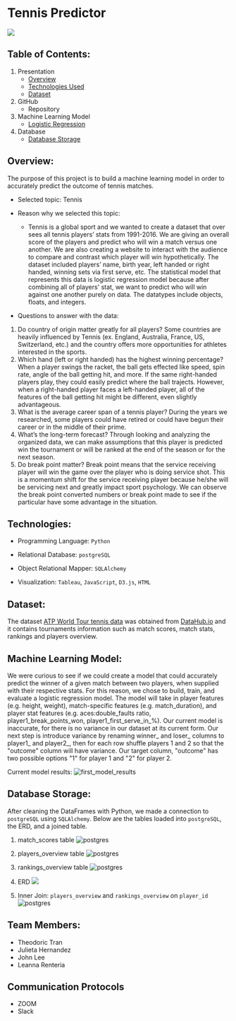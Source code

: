 # Tennis Predictor
![](/Images/tennis_readme.png)

## Table of Contents:
1. Presentation
    - [Overview](##Overview:)
    - [Technologies Used](#Technologies:)
    - [Dataset](#Dataset:)
2. GitHub
    - Repository
3. Machine Learning Model
    - [Logistic Regression](#machine-learning-model:)
4. Database
    - [Database Storage](#Database-Storage:)


## Overview:
The purpose of this project is to build a machine learning model in order to accurately predict the outcome of tennis matches.

- Selected topic: 
Tennis 

- Reason why we selected this topic:
    - Tennis is a global sport and we wanted to create a dataset that over sees all tennis players’ stats from 1991-2016. We are giving an overall score of the players and predict who will win a match versus one another. We are also creating a website to interact with the audience to compare and contrast which player will win hypothetically. The dataset included players’ name, birth year, left handed or right handed, winning sets via first serve, etc. The statistical model that represents this data is logistic regression model because after combining all of players' stat, we want to predict who will win against one another purely on data. The datatypes include objects, floats, and integers.

- Questions to answer with the data:
1. Do country of origin matter greatly for all players? Some countries are heavily influenced by Tennis (ex. England, Australia, France, US, Switzerland, etc.) and the country offers more opportunities for athletes interested in the sports.
2. Which hand (left or right handed) has the highest winning percentage? When a player swings the racket, the ball gets effected like speed, spin rate, angle of the ball getting hit, and more. If the same right-handed players play, they could easily predict where the ball trajects. However, when a right-handed player faces a left-handed player, all of the features of the ball getting hit might be different, even slightly advantageous. 
3. What is the average career span of a tennis player? During the years we researched, some players could have retired or could have begun their career or in the middle of their prime.
4. What’s the long-term forecast? Through looking and analyzing the organized data, we can make assumptions that this player is predicted win the tournament or will be ranked at the end of the season or for the next season.
5. Do break point matter? Break point means that the service receiving player will win the game over the player who is doing service shot. This is a momentum shift for the service receiving player because he/she will be servicing next and greatly impact sport psychology. We can observe the break point converted numbers or break point made to see if the particular have some advantage in the situation.


## Technologies:
- Programming Language: `Python` 

- Relational Database: `postgreSQL` 

- Object Relational Mapper: `SQLAlchemy`

- Visualization: `Tableau`, `JavaScript`, `D3.js`, `HTML` 

## Dataset:

The dataset [ATP World Tour tennis data](https://datahub.io/sports-data/atp-world-tour-tennis-data#resource-match_stats_2017_unindexed) was obtained from [DataHub.io](https://datahub.io) and it contains tournaments information such as match scores, match stats, rankings and players overview.

## Machine Learning Model:

We were curious to see if we could create a model that could accurately predict the winner of a given match between two players, when supplied with their respective stats. For this reason, we chose to build, train, and evaluate a logistic regression model. The model will take in player features (e.g. height, weight), match-specific features (e.g. match_duration), and player stat features (e.g. aces:double_faults ratio, player1_break_points_won, player1_first_serve_in_%). Our current model is inaccurate, for there is no variance in our dataset at its current form. Our next step is introduce variance by renaming winner_ and loser_ columns to player1_ and player2_, then for each row shuffle players 1 and 2 so that the "outcome" column will have variance. Our target column, "outcome" has two possible options "1" for player 1 and "2" for player 2.

Current model results:
![first_model_results](/Images/first_model_results.png)

## Database Storage:

After cleaning the DataFrames with Python, we made a connection to `postgreSQL` using `SQLAlchemy`. Below are the tables loaded into `postgreSQL`, the ERD, and a joined table. 


1) match_scores table
![postgres](Images/postgres/1_match_scores_table.png)

2) players_overview table
![postgres](Images/postgres/2_players_overview_table.png)

3) rankings_overview table
![postgres](Images/postgres/3_rankings_overview_table.png)

4) ERD
![](Images/ERD.png)

5) Inner Join: `players_overview` and `rankings_overview` on `player_id`
![postgres](Images/postgres/4_join_players_rankings.png)

## Team Members:
- Theodoric Tran
- Julieta Hernandez
- John Lee
- Leanna Renteria

## Communication Protocols
- ZOOM
- Slack
